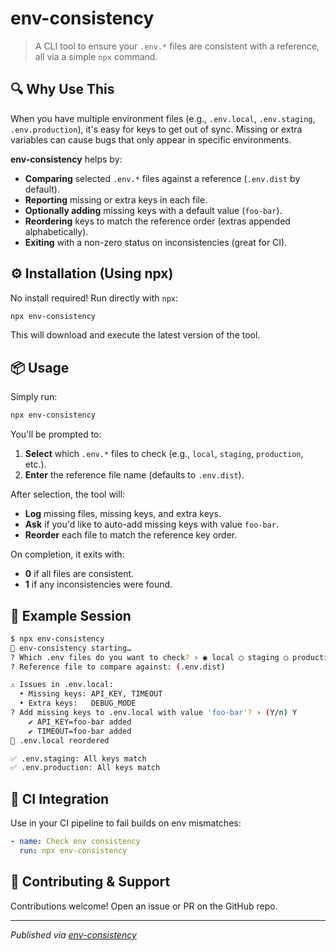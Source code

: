 # env-consistency

> A CLI tool to ensure your `.env.*` files are consistent with a reference, all via a simple `npx` command.

## 🔍 Why Use This

When you have multiple environment files (e.g., `.env.local`, `.env.staging`, `.env.production`), it's easy for keys to get out of sync. Missing or extra variables can cause bugs that only appear in specific environments.

**env-consistency** helps by:

-   **Comparing** selected `.env.*` files against a reference (`.env.dist` by default).
-   **Reporting** missing or extra keys in each file.
-   **Optionally adding** missing keys with a default value (`foo-bar`).
-   **Reordering** keys to match the reference order (extras appended alphabetically).
-   **Exiting** with a non-zero status on inconsistencies (great for CI).

## ⚙️ Installation (Using npx)

No install required! Run directly with `npx`:

```bash
npx env-consistency
```

This will download and execute the latest version of the tool.

## 📦 Usage

Simply run:

```bash
npx env-consistency
```

You'll be prompted to:

1. **Select** which `.env.*` files to check (e.g., `local`, `staging`, `production`, etc.).
2. **Enter** the reference file name (defaults to `.env.dist`).

After selection, the tool will:

-   **Log** missing files, missing keys, and extra keys.
-   **Ask** if you'd like to auto-add missing keys with value `foo-bar`.
-   **Reorder** each file to match the reference key order.

On completion, it exits with:

-   **0** if all files are consistent.
-   **1** if any inconsistencies were found.

## 🚀 Example Session

```bash
$ npx env-consistency
🔧 env-consistency starting…
? Which .env files do you want to check? › ◉ local ◯ staging ◯ production
? Reference file to compare against: (.env.dist)

⚠️ Issues in .env.local:
  • Missing keys: API_KEY, TIMEOUT
  • Extra keys:   DEBUG_MODE
? Add missing keys to .env.local with value 'foo-bar'? › (Y/n) Y
    ✔ API_KEY=foo-bar added
    ✔ TIMEOUT=foo-bar added
🔄 .env.local reordered

✅ .env.staging: All keys match
✅ .env.production: All keys match
```

## 🎯 CI Integration

Use in your CI pipeline to fail builds on env mismatches:

```yaml
- name: Check env consistency
  run: npx env-consistency
```

## 🤝 Contributing & Support

Contributions welcome! Open an issue or PR on the GitHub repo.

---

_Published via [env-consistency](https://www.npmjs.com/package/env-consistency)_
